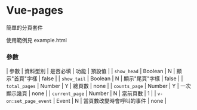 # Vue-pages
簡單的分頁套件

使用範例見 example.html

### 參數

| 參數                  | 資料型別 | 是否必填 | 功能                     | 預設值 |
| `show_head`           | Boolean  | N        | 顯示"首頁"字樣           | false  |
| `show_tail`           | Boolean  | N        | 顯示"尾頁"字樣           | false  |
| `total_pages`         | Number   | Y        | 總頁數                   | none   |
| `counts_page`         | Number   | Y        | 一次顯示幾頁             | none   |
| `current_page`        | Number   | N        | 當前頁數                 | 1      |
| `v-on:set_page_event` | Event    | N        | 當頁數改變時會呼叫的事件 | none   |
